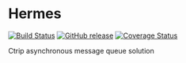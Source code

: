 # Hermes 
[![Build Status](https://travis-ci.org/ctripcorp/hermes.png?branch=master)](https://travis-ci.org/ctripcorp/hermes)
[![GitHub release](https://img.shields.io/github/release/ctripcorp/hermes.svg)](https://github.com/ctripcorp/hermes/releases)
[![Coverage Status](https://coveralls.io/repos/ctripcorp/hermes/badge.svg?branch=master&service=github)](https://coveralls.io/github/ctripcorp/hermes?branch=master)

Ctrip asynchronous message queue solution
